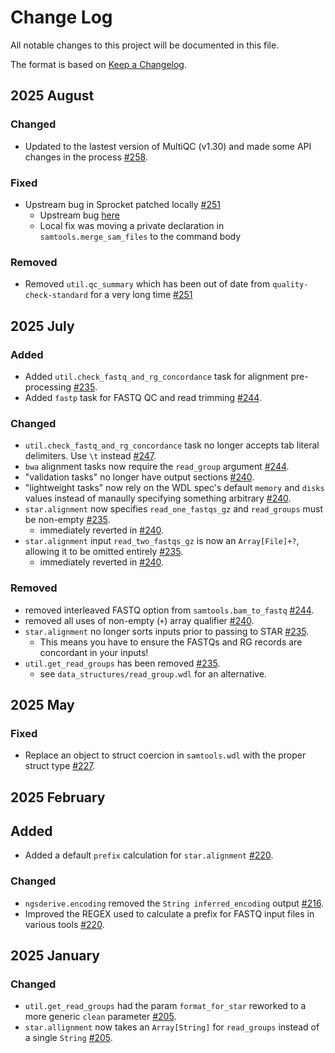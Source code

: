 # Change Log

All notable changes to this project will be documented in this file.
 
The format is based on [Keep a Changelog](http://keepachangelog.com/).

## 2025 August

### Changed

- Updated to the lastest version of MultiQC (v1.30) and made some API changes in the process [#258](https://github.com/stjudecloud/workflows/pull/258).

### Fixed

- Upstream bug in Sprocket patched locally [#251](https://github.com/stjudecloud/workflows/pull/251)
    - Upstream bug [here](https://github.com/stjude-rust-labs/wdl/issues/574)
    - Local fix was moving a private declaration in `samtools.merge_sam_files` to the command body 

### Removed

- Removed `util.qc_summary` which has been out of date from `quality-check-standard` for a very long time [#251](https://github.com/stjudecloud/workflows/pull/251)

## 2025 July

### Added

- Added `util.check_fastq_and_rg_concordance` task for alignment pre-processing [#235](https://github.com/stjudecloud/workflows/pull/235).
- Added `fastp` task for FASTQ QC and read trimming [#244](https://github.com/stjudecloud/workflows/pull/244).

### Changed

- `util.check_fastq_and_rg_concordance` task no longer accepts tab literal delimiters. Use `\t` instead [#247](https://github.com/stjudecloud/workflows/pull/247).
- `bwa` alignment tasks now require the `read_group` argument [#244](https://github.com/stjudecloud/workflows/pull/244).
- "validation tasks" no longer have output sections [#240](https://github.com/stjudecloud/workflows/pull/240).
- "lightweight tasks" now rely on the WDL spec's default `memory` and `disks` values instead of manaully specifying something arbitrary [#240](https://github.com/stjudecloud/workflows/pull/240).
- `star.alignment` now specifies `read_one_fastqs_gz` and `read_groups` must be non-empty [#235](https://github.com/stjudecloud/workflows/pull/235).
    - immediately reverted in [#240](https://github.com/stjudecloud/workflows/pull/240).
- `star.alignment` input `read_two_fastqs_gz` is now an `Array[File]+?`, allowing it to be omitted entirely [#235](https://github.com/stjudecloud/workflows/pull/235).
    - immediately reverted in [#240](https://github.com/stjudecloud/workflows/pull/240).

### Removed

- removed interleaved FASTQ option from `samtools.bam_to_fastq` [#244](https://github.com/stjudecloud/workflows/pull/244).
- removed all uses of non-empty (`+`) array qualifier [#240](https://github.com/stjudecloud/workflows/pull/240).
- `star.alignment` no longer sorts inputs prior to passing to STAR [#235](https://github.com/stjudecloud/workflows/pull/235).
    - This means you have to ensure the FASTQs and RG records are concordant in your inputs!
- `util.get_read_groups` has been removed [#235](https://github.com/stjudecloud/workflows/pull/235).
    - see `data_structures/read_group.wdl` for an alternative.

## 2025 May

### Fixed

- Replace an object to struct coercion in `samtools.wdl` with the proper struct type [#227](https://github.com/stjudecloud/workflows/pull/227).

## 2025 February

## Added

- Added a default `prefix` calculation for `star.alignment` [#220](https://github.com/stjudecloud/workflows/pull/220).

### Changed

- `ngsderive.encoding` removed the `String inferred_encoding` output [#216](https://github.com/stjudecloud/workflows/pull/216).
- Improved the REGEX used to calculate a prefix for FASTQ input files in various tools [#220](https://github.com/stjudecloud/workflows/pull/220).
 
## 2025 January

### Changed

- `util.get_read_groups` had the param `format_for_star` reworked to a more generic `clean` parameter [#205](https://github.com/stjudecloud/workflows/pull/205).
- `star.allignment` now takes an `Array[String]` for `read_groups` instead of a single `String` [#205](https://github.com/stjudecloud/workflows/pull/205).
